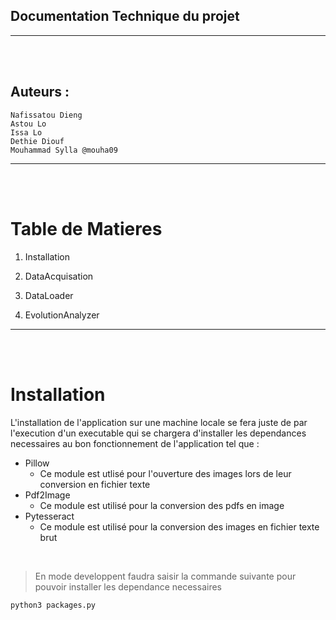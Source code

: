 ## Documentation Technique du projet

-----------------------------
\
&nbsp;

## Auteurs : 

    Nafissatou Dieng
    Astou Lo
    Issa Lo
    Dethie Diouf
    Mouhammad Sylla @mouha09

-------------------------
\
&nbsp;

# Table de Matieres 

1. Installation

2. DataAcquisation

3. DataLoader

4. EvolutionAnalyzer

---------------
\
&nbsp;
# Installation 

L'installation de l'application sur une machine locale se fera juste de par l'execution d'un executable qui se chargera d'installer les dependances necessaires au bon fonctionnement de l'application tel que :

* Pillow
    * Ce module est utlisé pour l'ouverture des images lors de leur conversion en fichier texte
* Pdf2Image
    * Ce module est utilisé pour la conversion  des pdfs en image 
* Pytesseract
    * Ce module est utilisé pour la conversion  des images en fichier texte  brut


&nbsp;
> En mode developpent faudra saisir la commande suivante pour pouvoir installer les dependance necessaires 

`python3 packages.py`


    

